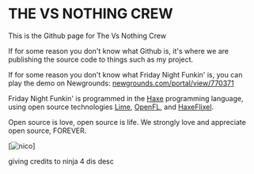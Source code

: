 # THE VS NOTHING CREW
This is the Github page for The Vs Nothing Crew

If for some reason you don't know what Github is, it's where we are publishing the source code to things such as my project.

If for some reason you don't know what Friday Night Funkin' is, you can play the demo on Newgrounds: [newgrounds.com/portal/view/770371](https://www.newgrounds.com/portal/view/770371)

Friday Night Funkin' is programmed in the [Haxe](https://github.com/HaxeFoundation/haxe) programming language, using open source technologies [Lime](https://github.com/openfl/lime), [OpenFL](https://github.com/openfl/openfl), and [HaxeFlixel](https://github.com/haxeflixel/flixel).

Open source is love, open source is life. We strongly love and appreciate open source, FOREVER.

[![nico](https://user-images.githubusercontent.com/22229331/206884658-b0d70638-1b51-4bff-a9c0-9219393b6561.gif)]

giving credits to ninja 4 dis desc
